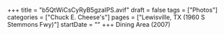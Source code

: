 +++
title = "b5QtWiCsCyRyB5gzaIPS.avif"
draft = false
tags = ["Photos"]
categories = ["Chuck E. Cheese's"]
pages = ["Lewisville, TX (1960 S Stemmons Fwy)"]
startDate = ""
+++
Dining Area (2007)
